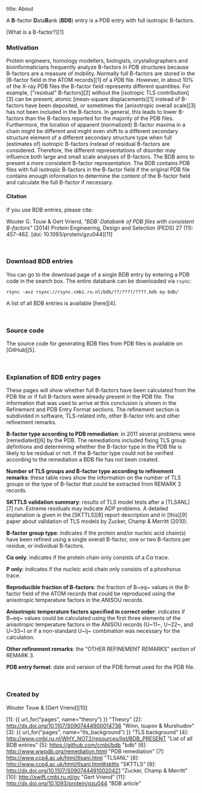 title: About

A **B**-factor **D**ata**B**ank (**BDB**) entry is a PDB entry with full
isotropic B-factors.

[What is a B-factor?][1]


### <a name="motivation"></a>Motivation
Protein engineers, homology modellers, biologists, crystallographers and
bioinformaticians frequently analyze B-factors in PDB structures because
B-factors are a measure of mobility. Normally full B-factors are stored in
the [B-factor field in the ATOM records][1] of a PDB file. However, in about
10% of the X-ray PDB files the B-factor field represents different quantities.
For example, ["residual" B-factors][2] without the
[isotropic TLS contribution][3] can be present, atomic
[mean-square displacements][1] instead of B-factors have been deposited,
or sometimes the [anisotropic overall scale][3] has not been included in the
B-factors. In general, this leads to lower B-factors than the B-factors
reported for the majority of the PDB files. Furthermore, the location of
apparent (normalized) B-factor maxima in a chain might be different
and might even shift to a different secondary structure element of a different
secondary structure type when full (estimates of) isotropic B-factors instead
of residual B-factors are considered.
Therefore, the different representations of disorder may influence both large
and small scale analyses of B-factors. The BDB aims to present a more
consistent B-factor representation.
The BDB contains PDB files with full isotropic B-factors in the
B-factor field if the original PDB file contains enough information to
determine the content of the B-factor field and calculate the full B-factor
if necessary.

#### <a name="reference"></a>Citation
If you use BDB entries, please cite:

Wouter G. Touw & Gert Vriend,
*"BDB: Databank of PDB files with consistent B-factors"* (2014)
Protein Engineering, Design and Selection (PEDS) 27 (11): 457-462.
[doi: 10.1093/protein/gzu044][11]

</br>

### <a name="download"></a>Download BDB entries
You can go to the download page of a single BDB entry by entering a PDB code in
the search box. The entire databank can be downloaded via `rsync`:

`rsync -avz rsync://rsync.cmbi.ru.nl/bdb/??/????/????.bdb my-bdb/`

A list of all BDB entries is available [here][4].

</br>

### <a name="source"></a>Source code
The source code for generating BDB files from PDB files is available on
[GitHub][5].

</br>

### <a name="info"></a>Explanation of BDB entry pages
These pages will show whether full B-factors have been calculated from the PDB
file or if full B-factors were already present in the PDB file. The information
that was used to arrive at this conclusion is shown in the Refinement and PDB
Entry Format sections. The refinement section is subdivided in software,
TLS-related info, other B-factor info and other refinement remarks.

**B-factor type according to PDB remediation**: in 2011 several problems were
[remediated][6] by the PDB. The
remediations included fixing TLS group definitions and determining whether the
B-factor type in the PDB file is likely to be residual or not. If the B-factor
type could not be verified according to the remediation a BDB file has not been
created.

**Number of TLS groups and B-factor type according to refinement remarks**:
these table rows show the information on the number of TLS groups or the type
of B-factor that could be extracted from REMARK 3 records.

**SKTTLS validation summary**: results of TLS model tests after a [TLSANL][7]
run. Extreme residuals may indicate ADP problems. A detailed explanation is
given in the [SKTTLS][8] report description and in [this][9] paper about
validation of TLS models by Zucker, Champ & Merritt (2010).

**B-factor group type**: indicates if the protein and/or nucleic acid chain(s)
have been refined using a single overall B-factor, one or two B-factors per
residue, or individual B-factors.

**C&alpha; only**: indicates if the protein chain only consists of a C&alpha;
trace.

**P only**: indicates if the nucleic acid chain only consists of a phoshorus
trace.

**Reproducible fraction of B-factors**: the fraction of B~eq~ values
in the B-factor field of the ATOM records that could be reproduced using the
anisotropic temperature factors in the ANISOU records.

**Anisotropic temperature factors specified in correct order**: indicates if
B~eq~ values could be calculated using the first three elements of the
anisotropic temperature factors in the ANISOU records (U~11~, U~22~, and U~33~)
or if a non-standard U~ij~ combination was necessary for the calculation.

**Other refinement remarks**: the "OTHER REFINEMENT REMARKS" section of REMARK
3.

**PDB entry format**: date and version of the PDB format used for the PDB
file.


</br>


### Created by
Wouter Touw &
[Gert Vriend][10]


[1]: {{ url_for("pages", name="theory") }}  "Theory"
[2]: http://dx.doi.org/10.1107/S0907444900014736 "Winn, Isupov & Murshudov"
[3]: {{ url_for("pages", name="tls_background") }} "TLS background"
[4]: http://www.cmbi.ru.nl/WHY_NOT2/resources/list/BDB_PRESENT "List of all BDB
entries"
[5]: https://github.com/cmbi/bdb "bdb"
[6]: http://www.wwpdb.org/remediation.html "PDB remediation"
[7]: http://www.ccp4.ac.uk/html/tlsanl.html "TLSANL"
[8]: http://www.ccp4.ac.uk/html/tlsanl.html#skttls "SKTTLS"
[9]: http://dx.doi.org/10.1107/S0907444910020421 "Zucker, Champ & Merritt"
[10]: http://swift.cmbi.ru.nl/gv "Gert Vriend"
[11]: http://dx.doi.org/10.1093/protein/gzu044 "BDB article"
